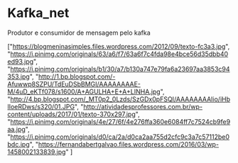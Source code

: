 # Kafka_net
Produtor e consumidor de mensagem pelo kafka


["https://blogmeninasimples.files.wordpress.com/2012/09/texto-fc3a3.jpg",
"https://i.pinimg.com/originals/63/a6/f7/63a6f7c4fda98e4bce56d35dbb40ed93.jpg",
"https://i.pinimg.com/originals/b1/30/a7/b130a747e79fa6a23697aa3853c94353.jpg",
"http://1.bp.blogspot.com/-Afuwwp8SZPU/TdEuDSbBMGI/AAAAAAAAE-M/4uD_eKTf078/s1600/A+AGULHA+E+A+LINHA.jpg",
"http://4.bp.blogspot.com/_MT0p2_0Lzds/SzGDx0pFSQI/AAAAAAAAIio/iHblIoeRDws/s320/01.JPG",
"http://atividadesprofessores.com.br/wp-content/uploads/2017/01/texto-370x297.jpg",
"https://i.pinimg.com/originals/4e/27/6f/4e276ffa360e6084ff7c7524cb9fe9aa.jpg",
"https://i.pinimg.com/originals/d0/ca/2a/d0ca2aa755d2cfc9c3a7c57112be0bdc.jpg",
"https://fernandabertgalvao.files.wordpress.com/2016/03/wp-1458002133839.jpg"
]